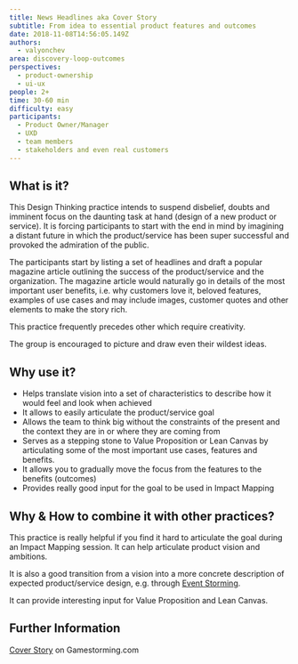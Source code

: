 ```yaml
---
title: News Headlines aka Cover Story
subtitle: From idea to essential product features and outcomes
date: 2018-11-08T14:56:05.149Z
authors:
  - valyonchev
area: discovery-loop-outcomes
perspectives:
  - product-ownership
  - ui-ux
people: 2+
time: 30-60 min
difficulty: easy
participants:
  - Product Owner/Manager
  - UXD
  - team members
  - stakeholders and even real customers
---
```

## What is it?

This Design Thinking practice intends to suspend disbelief, doubts and imminent focus on the daunting task at hand (design of a new product or service). It is forcing participants to start with the end in mind by imagining a distant future in which the product/service has been super successful and provoked the admiration of the public. 

The participants start by listing a set of headlines and draft a popular magazine article outlining the success of the product/service and the organization. The magazine article would naturally go in details of the most important user benefits, i.e. why customers love it, beloved features, examples of use cases and may include images, customer quotes and other elements to make the story rich. 

This practice frequently precedes other which require creativity. 

The group is encouraged to picture and draw even their wildest ideas.

## Why use it?

* Helps translate vision into a set of characteristics to describe how it would feel and look when achieved
* It allows to easily articulate the product/service goal
* Allows the team to think big without the constraints of the present and the context they are in or where they are coming from
* Serves as a stepping stone to Value Proposition or Lean Canvas by articulating some of the most important use cases, features and benefits.
* It allows you to gradually move the focus from the features to the benefits (outcomes)
* Provides really good input for the goal to be used in Impact Mapping

## Why & How to combine it with other practices?

This practice is really helpful if you find it hard to articulate the goal during an Impact Mapping session. It can help articulate product vision and ambitions. 

It is also a good transition from a vision into a more concrete description of expected product/service design, e.g. through [Event Storming](https://openpracticelibrary.com/practice/event-storming/).

It can provide interesting input for Value Proposition and Lean Canvas.

## Further Information

[Cover Story](https://gamestorming.com/cover-story/) on Gamestorming.com
